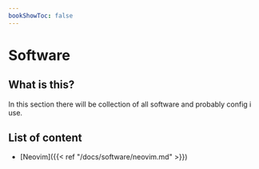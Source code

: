```yaml
---
bookShowToc: false
---
```


# Software

## What is this?

In this section there will be collection of all software and probably config i use.

## List of content

* [Neovim]({{< ref "/docs/software/neovim.md" >}})
